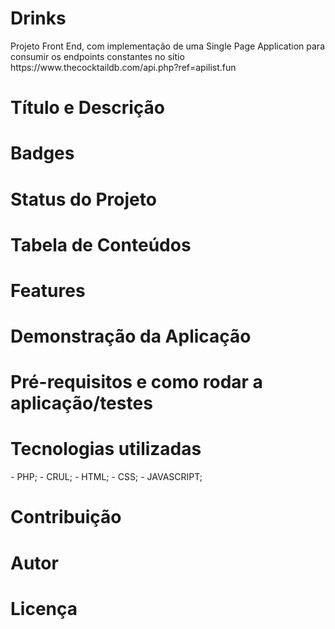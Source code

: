 <h1>Drinks</h1>
<p>Projeto Front End, com implementação de uma Single Page Application para consumir os endpoints constantes no sítio https://www.thecocktaildb.com/api.php?ref=apilist.fun</p>

<h1>Título e Descrição</h1>
<h1>Badges</h1>
<h1>Status do Projeto</h1>
<h1>Tabela de Conteúdos</h1>
<h1>Features</h1>
<h1>Demonstração da Aplicação</h1>
<h1>Pré-requisitos e como rodar a aplicação/testes</h1>
<h1>Tecnologias utilizadas</h1>
- PHP;
- CRUL;
- HTML;
- CSS;
- JAVASCRIPT;

<h1>Contribuição</h1>
<h1>Autor</h1>
<h1>Licença</h1>

